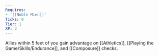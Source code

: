 ```yaml
---
Requires:
- '[[Noble Mien]]'
Ticks: 0
Tier: 1
XP: 3
---
```


Allies within 5 feet of you gain advantage on [[Athletics]], [[Playing the Game/Skills/Endurance]], and [[Composure]] checks.